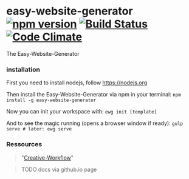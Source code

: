 # easy-website-generator [![npm version](https://badge.fury.io/js/easy-website-generator.svg)](https://badge.fury.io/js/easy-website-generator) [![Build Status](https://travis-ci.org/easy-website-generator/easy-website-generator.svg?branch=master)](https://travis-ci.org/easy-website-generator/easy-website-generator) [![Code Climate](https://codeclimate.com/github/easy-website-generator/easy-website-generator/badges/gpa.svg)](https://codeclimate.com/github/easy-website-generator/easy-website-generator)


The Easy-Website-Generator

### installation
First you need to install nodejs, follow https://nodejs.org

Then install the Easy-Website-Generator via npm in your terminal:
``npm install -g easy-website-generator``

Now you can init your workspace with:
``ewg init [template]``

And to see the magic running (opens a browser window if ready):
``gulp serve # later: ewg serve``


### Ressources
> "[Creative-Workflow](http://www.creative-workflow.berlin/company.html)"

> TODO docs via github.io page
